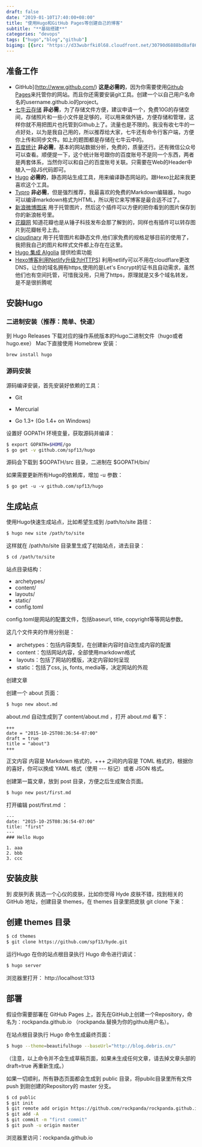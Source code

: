 ```yaml
---
draft: false
date: "2019-01-10T17:40:00+08:00"
title: "使用Hugo和GitHub Pages等创建自己的博客"
subtitle: "**基础搭建**"
categories: "devops"
tags: ["hugo","blog","github"]
bigimg: [{src: "https://d33wubrfki0l68.cloudfront.net/30790d6888bd8af863fb2b5c33a7f337cdbda243/4e867/images/hugo-logo-wide.svg"}]
---
```

## 准备工作

- GitHub](http://www.github.com/) **这是必需的**，因为你需要使用[Github Pages](https://pages.github.com/)来托管你的网站。而且你还需要安装git工具。创建一个以自己用户名命名的username.github.io的project。
- [七牛云存储](http://www.qiniu.com/) **非必需**，为了存储文件方便，建议申请一个，免费10G的存储空间，存储照片和一些小文件是足够的，可以用来做外链，方便存储和管理，这样你就不用把图片也托管到Github上了。流量也是不限的。我没有收七牛的一点好处，以为是我自己用的，所以推荐给大家，七牛还有命令行客户端，方便你上传和同步文件。如上的题图都是存储在七牛云中的。
- [百度统计](https://jimmysong.io/posts/building-github-pages-with-hugo/tongji.baidu.com) **非必需**，基本的网站数据分析，免费的，质量还行。还有微信公众号可以查看。顺便提一下，这个统计账号跟你的百度账号不是同一个东西，两者是两套体系，当然你可以和自己的百度账号关联。只需要在Web的Header中植入一段JS代码即可。
- [Hugo](http://gohugo.io/) **必需的**，静态网站生成工具，用来编译静态网站的。跟Hexo比起来我更喜欢这个工具。
- [Typro](https://typora.io/) **非必需**，但是强烈推荐，我最喜欢的免费的Markdown编辑器，hugo可以编译markdown格式为HTML，所以用它来写博客是最合适不过了。
- [新浪微博图床](https://github.com/Semibold/Weibo-Picture-Store) 用于托管图片，然后这个插件可以方便的把你看到的图片保存到你的新浪帐号里。
- [花瓣网](https://huaban.com/) 知道花瓣也是从锤子科技发布会那了解到的，同样也有插件可以转存图片到花瓣帐号上去。
- [cloudinary](https://cloudinary.com) 用于托管图片和静态文件,他们家免费的规格足够目前的使用了，我把我自己的图片和样式文件都上存在在这里。
- [Hugo 集成 Algolia](https://www.qikqiak.com/post/hugo-integrated-algolia-search/) 提供检索功能
- [Hexo博客利用Netlify升级为HTTPS](https://segmentfault.com/a/1190000014012115)] 利用netlify可以不用在cloudflare更改DNS，让你的域名拥有https,使用的是Let's Encrypt的证书且自动需求，虽然他们也有空间托管，可惜我没用，只用了https，原理就是又多个域名转发，是不是很折腾呢 

## 安装Hugo
### 二进制安装（推荐：简单、快速）

到 Hugo Releases 下载对应的操作系统版本的Hugo二进制文件（hugo或者hugo.exe）
Mac下直接使用 Homebrew 安装：

```
brew install hugo
```

### 源码安装

源码编译安装，首先安装好依赖的工具：

- Git

- Mercurial
- Go 1.3+ (Go 1.4+ on Windows)

设置好 GOPATH 环境变量，获取源码并编译：

```bash
$ export GOPATH=$HOME/go
$ go get -v github.com/spf13/hugo
```


源码会下载到 $GOPATH/src 目录，二进制在 $GOPATH/bin/

如果需要更新所有Hugo的依赖库，增加 -u 参数：

```
$ go get -u -v github.com/spf13/hugo
```

## 生成站点

使用Hugo快速生成站点，比如希望生成到 /path/to/site 路径：

```bash
$ hugo new site /path/to/site
```


这样就在 /path/to/site 目录里生成了初始站点，进去目录：

```bash
$ cd /path/to/site
```


站点目录结构：

- archetypes/
- content/
- layouts/
- static/
- config.toml

config.toml是网站的配置文件，包括baseurl, title, copyright等等网站参数。

这几个文件夹的作用分别是：

- ​	archetypes：包括内容类型，在创建新内容时自动生成内容的配置
- ​	content：包括网站内容，全部使用markdown格式
- ​	layouts：包括了网站的模版，决定内容如何呈现
- ​	static：包括了css, js, fonts, media等，决定网站的外观

创建文章

创建一个 about 页面：

```bash
$ hugo new about.md
```


about.md 自动生成到了 content/about.md ，打开 about.md 看下：

```
+++
date = "2015-10-25T08:36:54-07:00"
draft = true
title = "about"3
+++
```

正文内容
内容是 Markdown 格式的，+++ 之间的内容是 TOML 格式的，根据你的喜好，你可以换成 YAML 格式（使用 --- 标记）或者 JSON 格式。

创建第一篇文章，放到 post 目录，方便之后生成聚合页面。

```bash
$ hugo new post/first.md
```


打开编辑 post/first.md ：

```
---
date: "2015-10-25T08:36:54-07:00"
title: "first"
---
### Hello Hugo

1. aaa
2. bbb
3. ccc
```

## 安装皮肤

到 皮肤列表 挑选一个心仪的皮肤，比如你觉得 Hyde 皮肤不错，找到相关的 GitHub 地址，创建目录 themes，在 themes 目录里把皮肤 git clone 下来：

## 创建 themes 目录

```bash
$ cd themes
$ git clone https://github.com/spf13/hyde.git
```

运行Hugo
在你的站点根目录执行 Hugo 命令进行调试：

```bash
$ hugo server 
```

浏览器里打开： http://localhost:1313

## 部署

假设你需要部署在 GitHub Pages 上，首先在GitHub上创建一个Repository，命名为：rockpanda.github.io （rockpanda.替换为你的github用户名）。

在站点根目录执行 Hugo 命令生成最终页面：

```bash
$ hugo --theme=beautifulhugo --baseUrl="http://blog.debris.cn/"
```


（注意，以上命令并不会生成草稿页面，如果未生成任何文章，请去掉文章头部的 draft=true 再重新生成。）

如果一切顺利，所有静态页面都会生成到 public 目录，将pubilc目录里所有文件 push 到刚创建的Repository的 master 分支。

```bash
$ cd public
$ git init
$ git remote add origin https://github.com/rockpanda/rockpanda.github.io
$ git add -A
$ git commit -m "first commit"
$ git push -u origin master
```


浏览器里访问：rockpanda.github.io